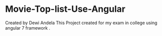 # Movie-Top-list-Use-Angular

Created by Dewi Andela
This Project created for my exam in college using angular 7 framework . 
